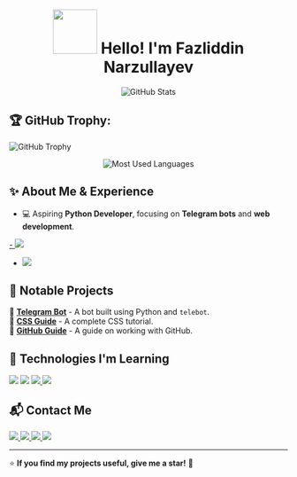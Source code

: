 <h1 align="center"> 
  <img src="https://media2.giphy.com/media/v1.Y2lkPTc5MGI3NjExZzJmdHhrOGd2OTBwbjZuZnozMWI2a2x4YnU3eXo4eXV4aTlnMTI3cyZlcD12MV9pbnRlcm5hbF9naWZfYnlfaWQmY3Q9Zw/l49JZ5bhhgPrr3GGQ/giphy.gif" width = 80px>  
  Hello! I'm Fazliddin Narzullayev
</h1>


<p align="center">
  <img src="https://github-readme-stats.vercel.app/api?username=Fazli171&show_icons=true&theme=radical&cache_seconds=10" alt="GitHub Stats">
</p>


## 🏆 GitHub Trophy:
![GitHub Trophy](https://github-profile-trophy.vercel.app/?username=Fazli171&theme=onedark)
<p align="center">
  <img src="https://github-readme-stats.vercel.app/api/top-langs/?username=Fazli171&layout=compact&theme=radical&cache_seconds=1800" alt="Most Used Languages">
</p>


## ✨ About Me & Experience

- 💻 Aspiring **Python Developer**, focusing on **Telegram bots** and **web development**.  
 <a href="https://ba.uz/" target="_blank">
-  <img src="https://img.shields.io/badge/Bobur%20Alikhanov%20Tech%20Academy-0073e6?style=for-the-badge&logo=google-scholar&logoColor=white" />
</a>
  

- <img src="https://img.shields.io/badge/Python%20Full--Stack%20Developer-3776AB?style=for-the-badge&logo=python&logoColor=white" />

## 🚀 Notable Projects

🔹 **[Telegram Bot](https://github.com/Fazli171/number_system/blob/master/telebot2.py)** - A bot built using Python and `telebot`.  
🔹 **[CSS Guide](https://www.w3schools.com/css/css_intro.asp)** - A complete CSS tutorial.  
🔹 **[GitHub Guide](https://github.com/Fazli171/github-guide)** - A guide on working with GitHub.  

## 📌 Technologies I'm Learning 
<p>
  <img src="https://img.shields.io/badge/Python-3776AB?style=for-the-badge&logo=python&logoColor=white" />
  <img src="https://img.shields.io/badge/Django-092E20?style=for-the-badge&logo=django&logoColor=white" />
  <a href="https://www.w3.org/html/" target="_blank">
    <img src="https://img.shields.io/badge/HTML5-E34F26?style=for-the-badge&logo=html5&logoColor=white" />
</a>

  <img src="https://img.shields.io/badge/CSS3-1572B6?style=for-the-badge&logo=css3&logoColor=white" />
  <a href="https://github.com/Fazli171">
    <img src="https://img.shields.io/badge/GitHub-181717?style=for-the-badge&logo=github&logoColor=white" alt="">
  </a>
</p>

## 📬 Contact Me  

<a href="mailto:matem3599798@gmail.com" target="_blank">
    <img src="https://img.shields.io/badge/Gmail-EA4335?style=for-the-badge&logo=gmail&logoColor=white" />
</a>

<a href="https://t.me/PYTHON_171" target="_blank">
  <img src="https://img.shields.io/badge/Telegram-2CA5E0?style=for-the-badge&logo=telegram&logoColor=white" />
</a>
<a href="mailto:fazli_1998@email.com" target="_blank">
    <img src="https://img.shields.io/badge/Email-1D4D99?style=for-the-badge&logo=gmail&logoColor=white" />
</a>

<a href="https://www.instagram.com/fazli_1098" target="_blank">
  <img src="https://img.shields.io/badge/Instagram-E4405F?style=for-the-badge&logo=instagram&logoColor=white" />
</a>

---

⭐ **If you find my projects useful, give me a star!** 🚀

